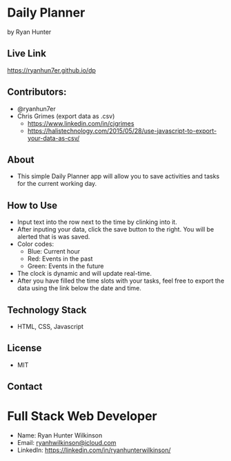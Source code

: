 # Daily Planner
by Ryan Hunter

## Live Link
https://ryanhun7er.github.io/dp

## Contributors:
* @ryanhun7er
* Chris Grimes (export data as .csv)
    * https://www.linkedin.com/in/cjgrimes
    * https://halistechnology.com/2015/05/28/use-javascript-to-export-your-data-as-csv/

## About
* This simple Daily Planner app will allow you to save activities and tasks for the current working day.

## How to Use
* Input text into the row next to the time by clinking into it. 
* After inputing your data, click the save button to the right. You will be alerted that is was saved.
* Color codes:
    * Blue: Current hour
    * Red: Events in the past
    * Green: Events in the future
* The clock is dynamic and will update real-time.
* After you have filled the time slots with your tasks, feel free to export the data using the link below the date and time.


## Technology Stack
* HTML, CSS, Javascript


## License
* MIT

## Contact

# Full Stack Web Developer
* Name: Ryan Hunter Wilkinson
* Email: [ryanhwilkinson@icloud.com](mailto:ryanhwilkinson@icloud.com)
* LinkedIn: https://linkedin.com/in/ryanhunterwilkinson/

